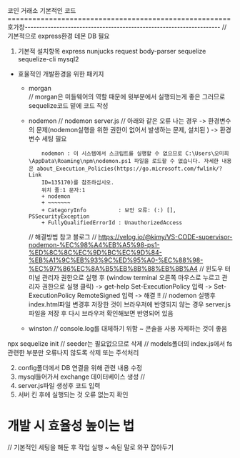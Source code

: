 코인 거래소 기본적인 코드======================================================
호가창--------------------------------------------------------------------
// 기본적으로 express환경 데몬 DB 필요
1. 기본적 설치항목
express
nunjucks
request
body-parser
sequelize
sequelize-cli
mysql2

* 효율적인 개발환경을 위한 패키지
    - morgan  
        // morgan은 미들웨어의 역할 때문에 윗부분에서 실행되는게 좋은 그러므로 sequelize코드 밑에 코드 작성

    - nodemon
        // nodemon server.js
        // 아래와 같은 오류 나는 경우  ->  환경변수의 문제(nodemon실행을 위한 권한이 없어서 발생하는 문제, 설치된 )   ->  환경변수 세팅 필요
        ```
            nodemon : 이 시스템에서 스크립트를 실행할 수 없으므로 C:\Users\오미희\AppData\Roaming\npm\nodemon.ps1 파일을 로드할 수 없습니다. 자세한 내용은 about_Execution_Policies(https://go.microsoft.com/fwlink/?Link
            ID=135170)를 참조하십시오.
            위치 줄:1 문자:1
            + nodemon
            + ~~~~~~~
            + CategoryInfo          : 보안 오류: (:) [], PSSecurityException
            + FullyQualifiedErrorId : UnauthorizedAccess    
        ```
        // 해결방법 참고 블로그
        // https://velog.io/@kimy/VS-CODE-supervisor-nodemon-%EC%98%A4%EB%A5%98-ps1-%ED%8C%8C%EC%9D%BC%EC%9D%84-%EB%A1%9C%EB%93%9C%ED%95%A0-%EC%88%98-%EC%97%86%EC%8A%B5%EB%8B%88%EB%8B%A4
        // 윈도우 터미널 관리자 권한으로 실행 후 (window terminal 오른쪽 마우스로 누르고 관리자 권한으로 실행 클릭)
            -> get-help Set-ExecutionPolicy 입력
            -> Set-ExecutionPolicy RemoteSigned 입력
            -> 해결 !!
        // nodemon 실행후 index.html파일 변경후 저장한 것이 브라우저에 반영되지 않는 경우 server.js파일을 저장 후 다시 브라우저 확인해보면 반영되어 있음

    - winston
        // console.log를 대체하기 위함  ~ 콘솔을 사용 자제하는 것이 좋음
    


npx sequelize init
// seeder는 필요없으므로 삭제
// models폴더의 index.js에서 fs관련한 부분만 오류나지 않도록 삭제 또는 주석처리

2. config폴더에서 DB 연결을 위해 관련 내용 수정
3. mysql들어가서 exchange 데이터베이스 생성
//
4. server.js파일 생성후 코드 입력
5. 서버 킨 후에 실행되는 것 오류 없는지 확인



# 개발 시 효율성 높이는 법
// 기본적인 세팅을 해둔 후 작업 실행  ~ 속된 말로 와꾸 잡아두기


